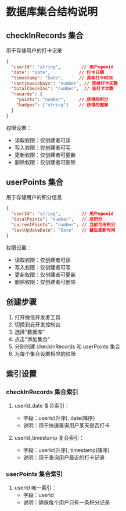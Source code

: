 # 数据库集合结构说明

## checkInRecords 集合
用于存储用户的打卡记录

```json
{
  "userId": "string",        // 用户openid
  "date": "Date",           // 打卡日期
  "timestamp": "Date",      // 具体打卡时间
  "continuousDays": "number", // 连续打卡天数
  "totalCheckIns": "number",  // 总打卡次数
  "rewards": {
    "points": "number",     // 获得的积分
    "badges": ["string"]    // 获得的徽章
  }
}
```

权限设置：
- 读取权限：仅创建者可读
- 写入权限：仅创建者可写
- 更新权限：仅创建者可更新
- 删除权限：仅创建者可删除

## userPoints 集合
用于存储用户的积分信息

```json
{
  "userId": "string",        // 用户openid
  "totalPoints": "number",   // 总积分
  "currentPoints": "number", // 当前可用积分
  "lastUpdateDate": "Date"   // 最后更新时间
}
```

权限设置：
- 读取权限：仅创建者可读
- 写入权限：仅创建者可写
- 更新权限：仅创建者可更新
- 删除权限：仅创建者可删除

## 创建步骤

1. 打开微信开发者工具
2. 切换到云开发控制台
3. 选择"数据库"
4. 点击"添加集合"
5. 分别创建 checkInRecords 和 userPoints 集合
6. 为每个集合设置相应的权限

## 索引设置

### checkInRecords 集合索引
1. userId_date 复合索引：
   - 字段：userId(升序), date(降序)
   - 说明：用于快速查询用户某天是否打卡

2. userId_timestamp 复合索引：
   - 字段：userId(升序), timestamp(降序)
   - 说明：用于查询用户最近的打卡记录

### userPoints 集合索引
1. userId 唯一索引：
   - 字段：userId
   - 说明：确保每个用户只有一条积分记录
